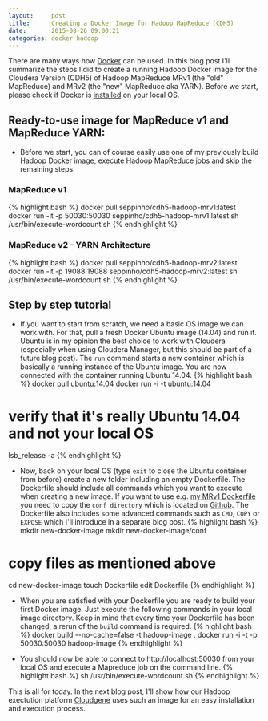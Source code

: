 ```yaml
---
layout:     post
title:      Creating a Docker Image for Hadoop MapReduce (CDH5)
date:       2015-08-26 09:00:21
categories: docker hadoop
---
```

There are many ways how [Docker](https://www.docker.com/) can be used. In this blog post I'll summarize the steps I did to create a running Hadoop Docker image for the Cloudera Version (CDH5) of Hadoop MapReduce MRv1 (the "old" MapReduce) and MRv2 (the "new" MapReduce aka YARN).  Before we start, please check if Docker is [installed](https://docs.docker.com/installation/) on your local OS.

## Ready-to-use image for MapReduce v1 and MapReduce YARN:
- Before we start, you can of course easily use one of my previously build Hadoop Docker image, execute Hadoop MapReduce jobs and skip the remaining steps. 
### MapReduce v1 
{% highlight bash %}
docker pull seppinho/cdh5-hadoop-mrv1:latest
docker run -it -p 50030:50030 seppinho/cdh5-hadoop-mrv1:latest
sh /usr/bin/execute-wordcount.sh
{% endhighlight %}
### MapReduce v2 - YARN Architecture
{% highlight bash %}
docker pull seppinho/cdh5-hadoop-mrv2:latest
docker run -it -p 19088:19088 seppinho/cdh5-hadoop-mrv2:latest
sh /usr/bin/execute-wordcount.sh
{% endhighlight %}

## Step by step tutorial
- If you want to start from scratch, we need a basic OS image we can work with. For that, pull a fresh Docker Ubuntu image (14.04) and run it. Ubuntu is in my opinion the best choice to work with Cloudera (especially when using Cloudera Manager, but  this should be part of a future blog post). The `run` command starts a new container which is basically a running instance of the Ubuntu image. You are now connected with the container running Ubuntu 14.04. 
{% highlight bash %}
docker pull ubuntu:14.04
docker run -i -t ubuntu:14.04
# verify that it's really Ubuntu 14.04 and not your local OS
lsb_release -a
{% endhighlight %}

- Now, back on your local OS (type `exit` to close the Ubuntu container from before) create a new folder including an empty Dockerfile. The Dockerfile should include all commands which you want to execute when creating a new image. If you want to use e.g. [my MRv1 Dockerfile](https://github.com/seppinho/cdh5-hadoop-mrv1/blob/master/Dockerfile) you need to copy the `conf directory` which is located on [Github](https://github.com/seppinho/cdh5-hadoop-mrv1). The Dockerfile also includes some advanced commands such as  `CMD`, `COPY` or `EXPOSE` which I'll introduce in a separate blog post.
{% highlight bash %}
mkdir new-docker-image
mkdir new-docker-image/conf
# copy files as mentioned above
cd new-docker-image
touch Dockerfile
edit Dockerfile
{% endhighlight %}

- When you are satisfied with your Dockerfile you are ready to build your first Docker image. Just execute the following commands in your local image directory. Keep in mind that every time your Dockerfile has been changed, a rerun of the `build` command is required. 
{% highlight bash %}
docker build --no-cache=false -t hadoop-image .
docker run -i -t -p 50030:50030  hadoop-image
{% endhighlight %}

- You should now be able to connect to http://localhost:50030 from your local OS and execute a Mapreduce job on the command line. 
{% highlight bash %}
sh /usr/bin/execute-wordcount.sh
{% endhighlight %}

This is all for today. In the next blog post, I'll show how our Hadoop exectution platform [Cloudgene](http://cloudgene.uibk.ac.at) uses such an image for an easy installation and execution process.
